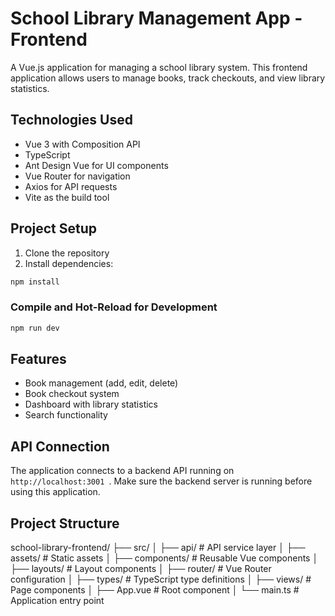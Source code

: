 # School Library Management App - Frontend

A Vue.js application for managing a school library system. This frontend application allows users to manage books, track checkouts, and view library statistics.

## Technologies Used

- Vue 3 with Composition API
- TypeScript
- Ant Design Vue for UI components
- Vue Router for navigation
- Axios for API requests
- Vite as the build tool

## Project Setup

1. Clone the repository
2. Install dependencies:

```sh
npm install
```

### Compile and Hot-Reload for Development

```sh
npm run dev
```

## Features

- Book management (add, edit, delete)
- Book checkout system
- Dashboard with library statistics
- Search functionality

## API Connection

The application connects to a backend API running on
`http://localhost:3001 `. Make sure the backend server is running before using this application.

## Project Structure

school-library-frontend/
├── src/
│ ├── api/ # API service layer
│ ├── assets/ # Static assets
│ ├── components/ # Reusable Vue components
│ ├── layouts/ # Layout components
│ ├── router/ # Vue Router configuration
│ ├── types/ # TypeScript type definitions
│ ├── views/ # Page components
│ ├── App.vue # Root component
│ └── main.ts # Application entry point
